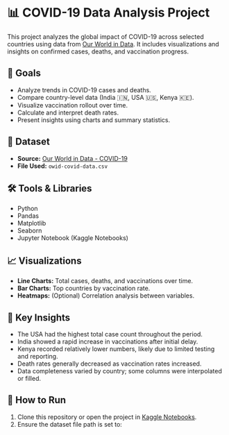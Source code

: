 # 📊 COVID-19 Data Analysis Project

This project analyzes the global impact of COVID-19 across selected countries using data from [Our World in Data](https://ourworldindata.org/coronavirus-source-data). It includes visualizations and insights on confirmed cases, deaths, and vaccination progress.

## 🚀 Goals

- Analyze trends in COVID-19 cases and deaths.
- Compare country-level data (India 🇮🇳, USA 🇺🇸, Kenya 🇰🇪).
- Visualize vaccination rollout over time.
- Calculate and interpret death rates.
- Present insights using charts and summary statistics.

## 📁 Dataset

- **Source:** [Our World in Data - COVID-19](https://www.kaggle.com/datasets/gpreda/covid-world-vaccination-progress)
- **File Used:** `owid-covid-data.csv`

## 🛠 Tools & Libraries

- Python
- Pandas
- Matplotlib
- Seaborn
- Jupyter Notebook (Kaggle Notebooks)

## 📈 Visualizations

- **Line Charts:** Total cases, deaths, and vaccinations over time.
- **Bar Charts:** Top countries by vaccination rate.
- **Heatmaps:** (Optional) Correlation analysis between variables.

## 🧠 Key Insights

- The USA had the highest total case count throughout the period.
- India showed a rapid increase in vaccinations after initial delay.
- Kenya recorded relatively lower numbers, likely due to limited testing and reporting.
- Death rates generally decreased as vaccination rates increased.
- Data completeness varied by country; some columns were interpolated or filled.

## 📝 How to Run

1. Clone this repository or open the project in [Kaggle Notebooks](https://www.kaggle.com/code).
2. Ensure the dataset file path is set to:


